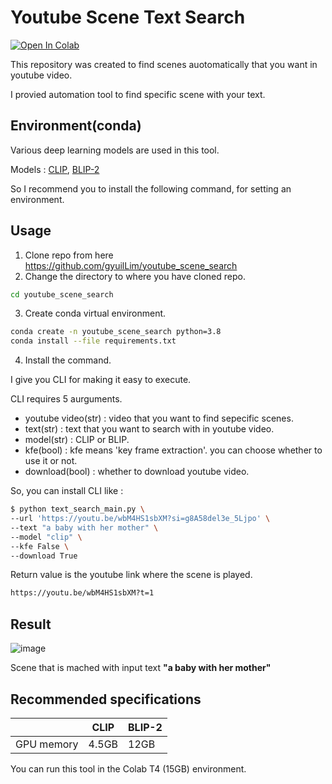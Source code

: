 # Youtube Scene Text Search

[![Open In Colab](https://colab.research.google.com/assets/colab-badge.svg)](https://colab.research.google.com/github/gyuilLim/youtube_scene_search/blob/main/text_search_main.ipynb)

This repository was created to find scenes auotomatically that you want in youtube video.

I provied automation tool to find specific scene with your text.

## Environment(conda)

Various deep learning models are used in this tool.

 Models : [CLIP](https://github.com/openai/CLIP), [BLIP-2](https://github.com/salesforce/LAVIS/tree/main/projects/blip2)

 So I recommend you to install the following command, for setting an environment.


## Usage

1. Clone repo from here https://github.com/gyuilLim/youtube_scene_search
2. Change the directory to where you have cloned repo.

```bash
cd youtube_scene_search
```
3. Create conda virtual environment.
```bash
conda create -n youtube_scene_search python=3.8
conda install --file requirements.txt
```

4. Install the command.

I give you CLI for making it easy to execute.

CLI requires 5 aurguments.

* youtube video(str) : video that you want to find sepecific scenes.
* text(str) : text that you want to search with in youtube video.
* model(str) : CLIP or BLIP.
* kfe(bool) : kfe means 'key frame extraction'. you can choose whether to use it or not.
* download(bool) : whether to download youtube video.

So, you can install CLI like :

```bash
$ python text_search_main.py \
--url 'https://youtu.be/wbM4HS1sbXM?si=g8A58del3e_5Ljpo' \
--text "a baby with her mother" \
--model "clip" \
--kfe False \
--download True
```

Return value is the youtube link where the scene is played.

```bash
https://youtu.be/wbM4HS1sbXM?t=1
```
## Result

![image](https://github.com/gyuilLim/youtube_scene_search/assets/50009192/b58ffbee-d5d8-495a-a003-8784a76978b3)

Scene that is mached with input text **"a baby with her mother"**


## Recommended specifications

||CLIP|BLIP-2|
|---|---|---|
|GPU memory|4.5GB|12GB|

You can run this tool in the Colab T4 (15GB) environment.
